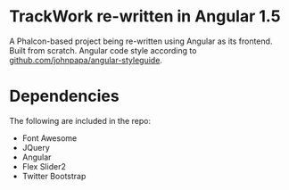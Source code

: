 # TrackWork re-written in Angular 1.5
A Phalcon-based project being re-written using Angular as its frontend. Built from scratch.
Angular code style according to [github.com/johnpapa/angular-styleguide](https://github.com/johnpapa/angular-styleguide/blob/master/a1/README.md).

# Dependencies
The following are included in the repo:
* Font Awesome
* JQuery
* Angular
* Flex Slider2
* Twitter Bootstrap
